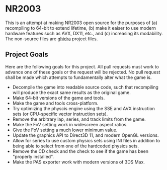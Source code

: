 # NR2003
This is an attempt at making NR2003 open source for the purposes of (a) recompiling to 64-bit to extend lifetime, (b) make it eaiser to use modern hardware features such as AVX, DX11, etc., and (c) increasing its modability.  The non-source files are [ghidra](https://ghidra-sre.org/) project files.

## Project Goals
Here are the following goals for this project.  All pull requests must work to advance one of these goals or the request will be rejected.  No pull request shall be made which attempts to fundamentally alter what the game is.
* Decompile the game into readable source code, such that recompiling will produce the exact same results as the original game.
* Make 64-bit versions of the game and tools.
* Make the game and tools cross-platform.
* Try optimizing the physcis engine using the SSE and AVX instruction sets (or CPU-specific vector instruction sets).
* Remove the arbitrary lap, series, and track limits from the game.
* Make the FoV setting work in widescreen aspect ratios.
* Give the FoV setting a much lower minimum value.
* Update the graphics API to Direct3D 11, and modern OpenGL versions.
* Allow for series to use custom physics sets using INI files in addition to being able to select from one of the hardcoded physics sets.
* Remove the CD check and the check to see if the game has been "properly installed".
* Make the PAS exporter work with modern versions of 3DS Max.
